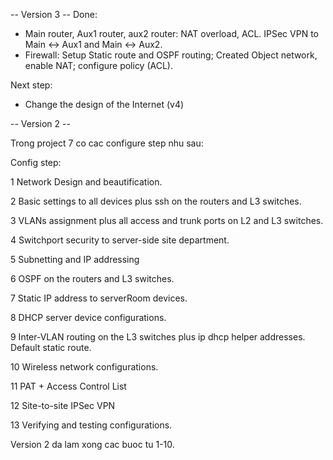 -- Version 3 --
Done:
- Main router, Aux1 router, aux2 router: NAT overload, ACL. IPSec VPN to Main <-> Aux1 and Main <-> Aux2.
- Firewall: Setup Static route and OSPF routing; Created Object network, enable NAT; configure policy (ACL).

Next step:
- Change the design of the Internet (v4)


-- Version 2 --

Trong project 7 co cac configure step nhu sau:

Config step:

1 Network Design and beautification.

﻿﻿﻿2 Basic settings to all devices plus ssh on the routers and L3 switches.
   
﻿﻿﻿3 VLANs assignment plus all access and trunk ports on L2 and L3 switches.
   
﻿﻿﻿4 Switchport security to server-side site department.
   
﻿﻿﻿5 Subnetting and IP addressing
   
﻿﻿﻿6 OSPF on the routers and L3 switches.
   
7 Static IP address to serverRoom devices.

﻿﻿﻿8 DHCP server device configurations.
   
﻿﻿﻿9 Inter-VLAN routing on the L3 switches plus ip dhcp helper addresses. Default static route.
   
﻿﻿﻿10 Wireless network configurations.
   
﻿11﻿﻿﻿ PAT + Access Control List
 
﻿﻿12 Site-to-site IPSec VPN
  
13 Verifying and testing configurations.

Version 2 da lam xong cac buoc tu 1-10.
